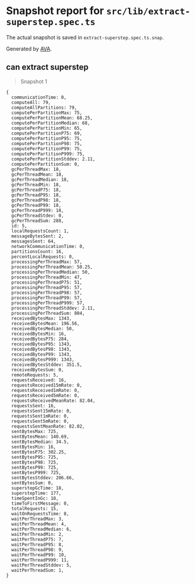 # Snapshot report for `src/lib/extract-superstep.spec.ts`

The actual snapshot is saved in `extract-superstep.spec.ts.snap`.

Generated by [AVA](https://ava.li).

## can extract superstep

> Snapshot 1

    {
      communicationTime: 0,
      computeAll: 79,
      computeAllPartitions: 79,
      computePerPartitionMax: 75,
      computePerPartitionMean: 68.25,
      computePerPartitionMedian: 68,
      computePerPartitionMin: 65,
      computePerPartitionP75: 69,
      computePerPartitionP95: 75,
      computePerPartitionP98: 75,
      computePerPartitionP99: 75,
      computePerPartitionP999: 75,
      computePerPartitionStddev: 2.11,
      computePerPartitionSum: 0,
      gcPerThreadMax: 18,
      gcPerThreadMean: 18,
      gcPerThreadMedian: 18,
      gcPerThreadMin: 18,
      gcPerThreadP75: 18,
      gcPerThreadP95: 18,
      gcPerThreadP98: 18,
      gcPerThreadP99: 18,
      gcPerThreadP999: 18,
      gcPerThreadStdev: 0,
      gcPerThreadSum: 288,
      id: 5,
      localRequestsCount: 1,
      messageBytesSent: 2,
      messagesSent: 64,
      networkCommunicationTime: 0,
      partitionsCount: 16,
      percentLocalRequests: 0,
      processingPerThreadMax: 57,
      processingPerThreadMean: 50.25,
      processingPerThreadMedian: 50,
      processingPerThreadMin: 47,
      processingPerThreadP75: 51,
      processingPerThreadP95: 57,
      processingPerThreadP98: 57,
      processingPerThreadP99: 57,
      processingPerThreadP999: 57,
      processingPerThreadStddev: 2.11,
      processingPerThreadSum: 804,
      receivedBytesMax: 1343,
      receivedBytesMean: 196.56,
      receivedBytesMedian: 50,
      receivedBytesMin: 16,
      receivedBytesP75: 284,
      receivedBytesP95: 1343,
      receivedBytesP98: 1343,
      receivedBytesP99: 1343,
      receivedBytesP999: 1343,
      receivedBytesStddev: 351.5,
      receivedBytesSum: 0,
      remoteRequests: 5,
      requestsReceived: 16,
      requestsReceived15mRate: 0,
      requestsReceived1mRate: 0,
      requestsReceived5mRate: 0,
      requestsReceivedMeanRate: 82.04,
      requestsSent: 16,
      requestsSent15mRate: 0,
      requestsSent1mRate: 0,
      requestsSent5mRate: 0,
      requestsSentMeanRate: 82.02,
      sentBytesMax: 725,
      sentBytesMean: 140.69,
      sentBytesMedian: 34.5,
      sentBytesMin: 16,
      sentBytesP75: 302.25,
      sentBytesP95: 725,
      sentBytesP98: 725,
      sentBytesP99: 725,
      sentBytesP999: 725,
      sentBytesStddev: 206.66,
      sentBytesSum: 0,
      superstepGcTime: 18,
      superstepTime: 177,
      timeSpentInGc: 18,
      timeToFirstMessage: 0,
      totalRequests: 15,
      waitOnRequestsTime: 8,
      waitPerThreadMax: 3,
      waitPerThreadMean: 4,
      waitPerThreadMedian: 6,
      waitPerThreadMin: 2,
      waitPerThreadP75: 7,
      waitPerThreadP95: 8,
      waitPerThreadP98: 9,
      waitPerThreadP99: 10,
      waitPerThreadP999: 11,
      waitPerThreadStddev: 5,
      waitPerThreadSum: 1,
    }
